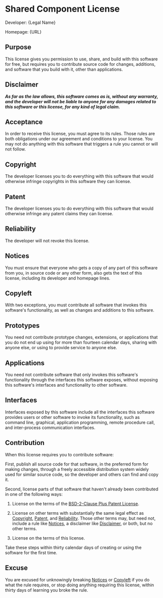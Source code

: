 # Shared Component License

Developer: {Legal Name}

<!-- The developer could be an individual, but more likely a legal entity. -->

Homepage: {URL}

<!-- Inspired by the "Source Code" notice line at the top of Parity.  Developers have been confused about what to put in the Source Code line.  Homepage and a URL placeholder should clear things up. -->

## Purpose

<!-- See https://writing.kemitchell.com/2019/01/10/Discipline-Stated-Purpose.html -->

This license gives you permission to use, share, and build with this software for free, but requires you to contribute source code for changes, additions, and software that you build with it, other than applications.

<!-- Compare Parity, which does not make any permissive allowance for applications integrating the software being licensed: "This license lets you use and share this software for free, as long as you contribute software you make with it." -->

## Disclaimer

***As far as the law allows, this software comes as is, without any warranty, and the developer will not be liable to anyone for any damages related to this software or this license, for any kind of legal claim.***

<!-- Plain text renderings of the license should use symbols, like asterisks, rather than ALL CAPS, for conspicuity. -->

## Acceptance

In order to receive this license, you must agree to its rules.  Those rules are both obligations under our agreement and conditions to your license.  You may not do anything with this software that triggers a rule you cannot or will not follow.

<!-- Because the license puts significant obligations on the licensee, we need to dispel confusion about legal characterization and remedies. To head off wasteful arguments in uncharted legal territory, expressly recite both contract and license.  The terms alone cannot establish contract. But in the likely event that facts do, clarify the consequences. -->

<!-- The final sentence goes to impossibility and frustration.  It may not be necessary, but we'd all better avoid the argument. -->

## Copyright

The developer licenses you to do everything with this software that would otherwise infringe copyrights in this software they can license.

## Patent

The developer licenses you to do everything with this software that would otherwise infringe any patent claims they can license.

<!-- Note the absence of any scope restriction, like Apache 2.0's limit to patents readings on the version to which someone contributed. First, that kind of scope language isn't particularly assuring.  It's often unclear how to tell what patents get covered, even with revision control data to hand.  Second, the primary use case for this license is entity licensors, who can do a single outbound patent analysis.  -->

<!-- Note that Contributing requires a strong patent grant. -->

## Reliability

The developer will not revoke this license.

<!-- Express irrevocability.  Note that headings are _not_ disclaimed, and Reliance evokes the relevant legal concept. -->

## Notices

You must ensure that everyone who gets a copy of any part of this software from you, in source code or any other form, also gets the text of this license, including its developer and homepage lines.

<!-- An orthodox open source style attribution condition. -->

## Copyleft

With two exceptions, you must contribute all software that invokes this software's functionality, as well as changes and additions to this software.

<!-- Compare MongoDB's statements on AGPLv3 https://www.mongodb.com/blog/post/the-agpl and SSPLv1 https://www.mongodb.com/licensing/server-side-public-license/faq#implications -->

## Prototypes

You need not contribute prototype changes, extensions, or applications that you do not end up using for more than fourteen calendar days, sharing with anyone else, or using to provide service to anyone else.

<!-- See https://github.com/kemitchell/shared-component-license/issues/15 -->

## Applications

You need not contribute software that only invokes this software's functionality through the interfaces this software exposes, without exposing this software's interfaces and functionality to other software.

## Interfaces

<!-- Note: Interfaces should immediately follow Applications -->

Interfaces exposed by this software include all the interfaces this software provides users or other software to invoke its functionality, such as command line, graphical, application programming, remote procedure call, and inter-process communication interfaces.

## Contribution

When this license requires you to contribute software:

<!-- This language functions like a defined term, without falling back on lawyerly conventions that alienate non-lawyer readers. -->

First, publish all source code for that software, in the preferred form for making changes, through a freely accessible distribution system widely used for similar source code, so the developer and others can find and copy it.

<!-- FSF has objected to licenses that require sending code back to the licensor specifically. -->

<!-- On criterion 10 of the Open Source Definition, see https://writing.kemitchell.com/2018/11/05/OSD-Copyleft-Regulation.html#technology-neutrality -->

Second, license parts of that software that haven't already been contributed in one of the following ways:

1.  License on the terms of the [BSD-2-Clause Plus Patent License](https://spdx.org/licenses/BSD-2-Clause-Patent.html).

2.  License on other terms with substantially the same legal effect as [Copyright](#copyright), [Patent](#patent), and [Reliability](#reliability).  Those other terms may, but need not, include a rule like [Notices](#notices), a disclaimer like [Disclaimer](#disclaimer), or both, but no other terms.

3.  License on the terms of this license.

<!-- Note that criterion 3 of the Open Source Definition requires permitting licensing on the same terms: https://writing.kemitchell.com/2018/11/05/OSD-Copyleft-Regulation.html#allow-the-same-terms-for-derived-works -->

<!-- Note that BSD-2-Clause-Patent's patent grant follows Apache 2.0's approach to scope. -->

Take these steps within thirty calendar days of creating or using the software for the first time.

## Excuse

You are excused for unknowingly breaking [Notices](#notices) or [Copyleft](#copyleft) if you do what the rule requires, or stop doing anything requiring this license, within thirty days of learning you broke the rule.

<!-- This language permits multiple excuses, so long as the rule breaker doesn't know about their breach on account of factual circumstances, rather than ignorance of the license terms.  First notice of any violation will make a licensee aware of the license terms. -->
